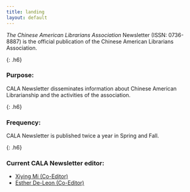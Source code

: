 ```yaml
---
title: landing
layout: default
---
```


*The Chinese American Librarians Association* Newsletter (ISSN: 0736-8887) is the official publication of the Chinese American Librarians Association.

{: .h6}
### Purpose:

CALA Newsletter disseminates information about Chinese American Librarianship and the activities of the association.

{: .h6}
### Frequency:

CALA Newsletter is published twice a year in Spring and Fall.

{: .h6}
### Current CALA Newsletter editor:

+ [Xiying Mi (Co-Editor)](mixiying@gmail.com)
+ [Esther De-Leon (Co-Editor)](Esther.De-Leon@ttu.edu)
